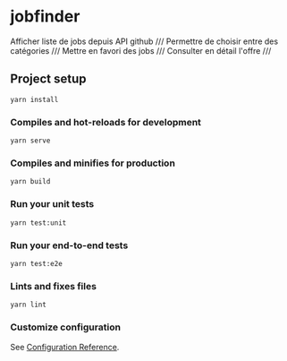 # jobfinder

Afficher liste de jobs depuis API github ///
Permettre de choisir entre des catégories ///
Mettre en favori des jobs ///
Consulter en détail l'offre ///

## Project setup
```
yarn install
```

### Compiles and hot-reloads for development
```
yarn serve
```

### Compiles and minifies for production
```
yarn build
```

### Run your unit tests
```
yarn test:unit
```

### Run your end-to-end tests
```
yarn test:e2e
```

### Lints and fixes files
```
yarn lint
```

### Customize configuration
See [Configuration Reference](https://cli.vuejs.org/config/).
